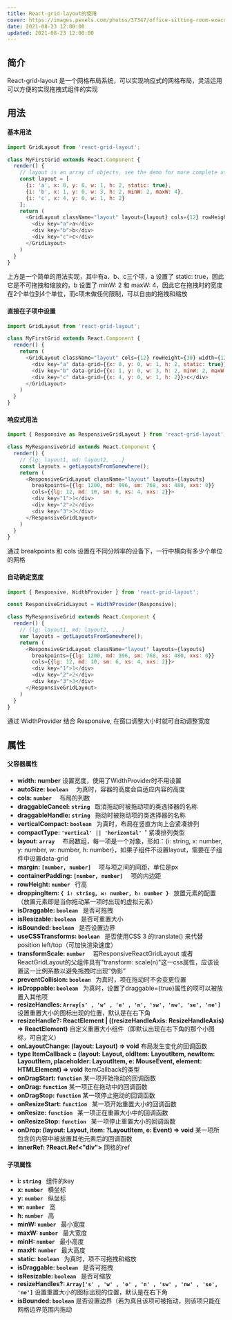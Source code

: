 ```yaml
---
title: React-grid-layout的使用    
cover: https://images.pexels.com/photos/37347/office-sitting-room-executive-sitting.jpg
date: 2021-08-23 12:00:00
updated: 2021-08-23 12:00:00
---
```


## 简介
React-grid-layout 是一个网格布局系统，可以实现响应式的网格布局，灵活运用可以方便的实现拖拽式组件的实现

## 用法
#### 基本用法
```javascript
import GridLayout from 'react-grid-layout';

class MyFirstGrid extends React.Component {
  render() {
    // layout is an array of objects, see the demo for more complete usage
    const layout = [
      {i: 'a', x: 0, y: 0, w: 1, h: 2, static: true},
      {i: 'b', x: 1, y: 0, w: 3, h: 2, minW: 2, maxW: 4},
      {i: 'c', x: 4, y: 0, w: 1, h: 2}
    ];
    return (
      <GridLayout className="layout" layout={layout} cols={12} rowHeight={30} width={1200}>
        <div key="a">a</div>
        <div key="b">b</div>
        <div key="c">c</div>
      </GridLayout>
    )
  }
}
```
上方是一个简单的用法实现，其中有a、b、c三个项，a 设置了 static: true，因此它是不可拖拽和缩放的，b 设置了 minW: 2 和 maxW: 4，因此它在拖拽时的宽度在2个单位到4个单位，而c项未做任何限制，可以自由的拖拽和缩放

#### 直接在子项中设置
```javascript
import GridLayout from 'react-grid-layout';

class MyFirstGrid extends React.Component {
  render() {
    return (
      <GridLayout className="layout" cols={12} rowHeight={30} width={1200}>
        <div key="a" data-grid={{x: 0, y: 0, w: 1, h: 2, static: true}}>a</div>
        <div key="b" data-grid={{x: 1, y: 0, w: 3, h: 2, minW: 2, maxW: 4}}>b</div>
        <div key="c" data-grid={{x: 4, y: 0, w: 1, h: 2}}>c</div>
      </GridLayout>
    )
  }
}
```
#### 响应式用法
```javascript
import { Responsive as ResponsiveGridLayout } from 'react-grid-layout';

class MyResponsiveGrid extends React.Component {
  render() {
    // {lg: layout1, md: layout2, ...}
    const layouts = getLayoutsFromSomewhere();
    return (
      <ResponsiveGridLayout className="layout" layouts={layouts}
        breakpoints={{lg: 1200, md: 996, sm: 768, xs: 480, xxs: 0}}
        cols={{lg: 12, md: 10, sm: 6, xs: 4, xxs: 2}}>
        <div key="1">1</div>
        <div key="2">2</div>
        <div key="3">3</div>
      </ResponsiveGridLayout>
    )
  }
}
```
通过 breakpoints 和 cols 设置在不同分辨率的设备下，一行中横向有多少个单位的网格
#### 自动确定宽度
```javascript
import { Responsive, WidthProvider } from 'react-grid-layout';

const ResponsiveGridLayout = WidthProvider(Responsive);

class MyResponsiveGrid extends React.Component {
  render() {
    // {lg: layout1, md: layout2, ...}
    var layouts = getLayoutsFromSomewhere();
    return (
      <ResponsiveGridLayout className="layout" layouts={layouts}
        breakpoints={{lg: 1200, md: 996, sm: 768, xs: 480, xxs: 0}}
        cols={{lg: 12, md: 10, sm: 6, xs: 4, xxs: 2}}>
        <div key="1">1</div>
        <div key="2">2</div>
        <div key="3">3</div>
      </ResponsiveGridLayout>
    )
  }
}
```
通过 WidthProvider 结合 Responsive, 在窗口调整大小时就可自动调整宽度
## 属性
#### 父容器属性
* **width: number**
设置宽度，使用了WidthProvider时不用设置
* **autoSize:  ```boolean  ```**
为真时，容器的高度会自适应内容的高度
* **cols:  ```number  ```**
布局的列数
* **draggableCancel:  ```string ```**
取消拖动时被拖动项的类选择器的名称
* **draggableHandle:  ```string ```**
拖动时被拖动项的类选择器的名称
* **verticalCompact:  ```boolean ```**
为真时，布局在竖直方向上会紧凑排列
* **compactType:  ```'vertical' || 'horizontal' ```'**
紧凑排列类型
* **layout:  ```array  ```**
布局数组，每一项是一个对象，形如：{i: string, x: number, y: number, w: number, h: number}，如果子组件不设置layout，需要在子组件中设置data-grid
* **margin:  ```[number, number]  ```**
项与项之间的间距，单位是px
* **containerPadding:  ```[number, number]  ```**
项的内边距
* **rowHeight:  ```number ```**
行高
* **droppingItem:  ```{ i: string, w: number, h: number } ```**
放置元素的配置（放置元素即是当你拖动某一项时出现的虚拟元素）
* **isDraggable:  ```boolean ```**
是否可拖拽
* **isResizable:  ```boolean ```**
是否可重置大小
* **isBounded:  ```boolean ```**
是否设置边界
* **useCSSTransforms:  ```boolean ```**
是否使用CSS 3 的translate() 来代替 position left/top（可加快渲染速度）
* **transformScale:  ```number  ```**
若ResponsiveReactGridLayout 或者 ReactGridLayout的父组件具有"transform: scale(n)"这一css属性，应该设置这一比例系数以避免拖拽时出现“伪影”
* **preventCollision:  ```boolean ```**
为真时，项在拖动时不会变更位置
* **isDroppable:  ```boolean ```**
为真时，设置了draggable={true}属性的项可以被放置入其他项
* **resizeHandles:  ```Array[s' , 'w' , 'e' , 'n', 'sw', 'nw', 'se', 'ne'] ```**
设置重置大小的图标出现的位置，默认是在右下角
* **resizeHandle?: ReactElement<any> | ((resizeHandleAxis: ResizeHandleAxis) =>  ReactElement<any>)**
自定义重置大小组件（即默认出现在右下角的那个小图标，可自定义）
* **onLayoutChange: (layout: Layout) => void**
布局发生变化的回调函数
* **type ItemCallback = (layout: Layout, oldItem: LayoutItem, newItem: LayoutItem, placeholder: LayoutItem, e: MouseEvent, element: HTMLElement) => void**
ItemCallback的类型
* **onDragStart:  ```function```**
某一项开始拖动的回调函数
* **onDrag:  ```function```**
某一项正在拖动中的回调函数
* **onDragStop:  ```function```**
某一项停止拖动的回调函数
* **onResizeStart:  ```function ```**
某一项开始重置大小的回调函数
* **onResize:  ```function ```**
某一项正在重置大小中的回调函数
* **onResizeStop:  ```function ```**
某一项停止重置大小的回调函数
* **onDrop: (layout: Layout, item: ?LayoutItem, e: Event) => void**
某一项所包含的内容中被放置其他元素后的回调函数
* **innerRef: ?React.Ref<"div">**
网格的ref
#### 子项属性
* **i:  ```string ```**
组件的key
* **x:  ```number ```**
横坐标
* **y:  ```number ```**
纵坐标
* **w: ```number ```**
宽
* **h:  ```number ```**
高
* **minW:  ```number ```**
最小宽度
* **maxW:  ```number ```**
最大宽度
* **minH:  ```number ```**
最小高度
* **maxH:  ```number ```**
最大高度
* **static:  ```boolean ```**
为真时，项不可拖拽和缩放
* **isDraggable:  ```boolean ```**
是否可拖拽
* **isResizable:  ```boolean ```**
是否可缩放
* **resizeHandles?:  ```Array['s' , 'w' , 'e' , 'n' , 'sw' , 'nw' , 'se', 'ne']```**
设置重置大小的图标出现的位置，默认是在右下角
* **isBounded: ```boolean```**
是否设置边界（若为真且该项可被拖动，则该项只能在网格边界范围内拖动